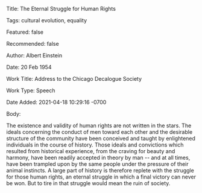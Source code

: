 Title:  The Eternal Struggle for Human Rights

Tags:   cultural evolution, equality

Featured: false

Recommended: false

Author: Albert Einstein

Date:   20 Feb 1954

Work Title: Address to the Chicago Decalogue Society

Work Type: Speech

Date Added: 2021-04-18 10:29:16 -0700

Body: 

The existence and validity of human rights are not written in the stars. The ideals concerning the conduct of men toward each other and the desirable structure of the community have been conceived and taught by enlightened individuals in the course of history. Those ideals and convictions which resulted from historical experience, from the craving for beauty and harmony, have been readily accepted in theory by man -- and at all times, have been trampled upon by the same people under the pressure of their animal instincts. A large part of history is therefore replete with the struggle for those human rights, an eternal struggle in which a final victory can never be won. But to tire in that struggle would mean the ruin of society.

